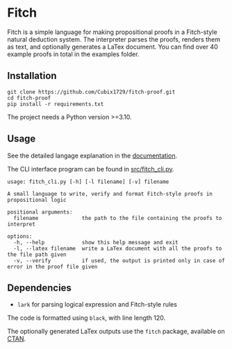 # Fitch

Fitch is a simple language for making propositional proofs in a Fitch-style natural deduction system.
The interpreter parses the proofs, renders them as text, and optionally generates a LaTex document.
You can find over 40 example proofs in total in the examples folder.

## Installation

```
git clone https://github.com/Cubix1729/fitch-proof.git
cd fitch-proof
pip install -r requirements.txt
```

The project needs a Python version >=3.10.

## Usage

See the detailed langage explanation in the [documentation](./docs/syntax.md).

The CLI interface program can be found in [src/fitch_cli.py](./src/fitch_cli.py).

```
usage: fitch_cli.py [-h] [-l filename] [-v] filename

A small language to write, verify and format Fitch-style proofs in propositional logic

positional arguments:
  filename              the path to the file containing the proofs to interpret

options:
  -h, --help            show this help message and exit
  -l, --latex filename  write a LaTex document with all the proofs to the file path given
  -v, --verify          if used, the output is printed only in case of error in the proof file given
```

## Dependencies

 - `lark` for parsing logical expression and Fitch-style rules

The code is formatted using `black`, with line length 120.

The optionally generated LaTex outputs use the `fitch` package, available on [CTAN](https://ctan.org/pkg/fitch).
